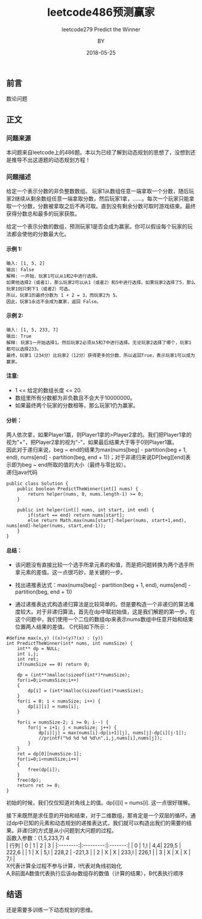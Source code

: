 ﻿---
layout:     post
title:      leetcode486预测赢家
subtitle:   leetcode279 Predict the Winner
date:       2018-05-25
author:     BY
header-img: img/post-bg-universe.jpg
catalog: true
tags:
    - Blog
---


## 前言

数论问题

## 正文

### 问题来源

本问题来自leetcode上的486题。本以为已经了解到动态规划的思想了，没想到还是推导不出这道题的动态规划方程！

### 问题描述
给定一个表示分数的非负整数数组。 玩家1从数组任意一端拿取一个分数，随后玩家2继续从剩余数组任意一端拿取分数，然后玩家1拿，……。每次一个玩家只能拿取一个分数，分数被拿取之后不再可取。直到没有剩余分数可取时游戏结束。最终获得分数总和最多的玩家获胜。

给定一个表示分数的数组，预测玩家1是否会成为赢家。你可以假设每个玩家的玩法都会使他的分数最大化。
#### 示例 1:
```
输入: [1, 5, 2]  
输出: False  
解释: 一开始，玩家1可以从1和2中进行选择。  
如果他选择2（或者1），那么玩家2可以从1（或者2）和5中进行选择。如果玩家2选择了5，那么玩家1则只剩下1（或者2）可选。  
所以，玩家1的最终分数为 1 + 2 = 3，而玩家2为 5。  
因此，玩家1永远不会成为赢家，返回 False。  
```
#### 示例 2:
```
输入: [1, 5, 233, 7]  
输出: True  
解释: 玩家1一开始选择1。然后玩家2必须从5和7中进行选择。无论玩家2选择了哪个，玩家1都可以选择233。  
最终，玩家1（234分）比玩家2（12分）获得更多的分数，所以返回True，表示玩家1可以成为赢家。  
```
#### 注意:
- 1 <= 给定的数组长度 <= 20.  
- 数组里所有分数都为非负数且不会大于10000000。  
- 如果最终两个玩家的分数相等，那么玩家1仍为赢家。    

#### 分析：
两人依次拿，如果Player1赢，则Player1拿的>Player2拿的。我们把Player1拿的视为"+"，把Player2拿的视为"-"，如果最后结果大于等于0则Player1赢。  
因此对于递归来说，beg ~ end的结果为max(nums[beg] - partition(beg + 1, end), nums[end] - partition(beg, end + 1))；对于非递归来说DP[beg][end]表示即为beg ~ end所取的值的大小（最终与零比较）。  
递归java代码
```
public class Solution {
    public boolean PredictTheWinner(int[] nums) {
        return helper(nums, 0, nums.length-1) >= 0;
    }
    
    public int helper(int[] nums, int start, int end) {
        if(start == end) return nums[start];
        else return Math.max(nums[start]-helper(nums, start+1,end), nums[end]-helper(nums, start,end-1));
    }
}
```
#### 总结：

- 该问题没有直接比较一个选手所拿元素的和值，而是把问题转换为两个选手所拿元素的差值。这一点很巧妙，是关键的一步。

- 找出递推表达式：max(nums[beg] - partition(beg + 1, end), nums[end] - partition(beg, end + 1))

- 通过递推表达式构造递归算法是比较简单的。但是要构造一个非递归的算法难度较大。对于非递归算法，首先在dp中赋初始值，这是我们解题的第一步。在这个问题中，我们使用一个二位的数组dp来表示nums数组中任意开始和结束位置两人结果的差值。
C代码如下所示：  

```
#define max(x,y) ((x)>(y)?(x) : (y))
int PredictTheWinner(int* nums, int numsSize) {
	int** dp = NULL;
	int i,j;
	int ret;
	if(numsSize == 0) return 0;
	
	dp = (int**)malloc(sizeof(int*)*numsSize);
	for(i=0;i<numsSize;i++)
	{
		dp[i] = (int*)malloc(sizeof(int)*numsSize);
	}
	for(i = 0; i < numsSize; i++) {
		dp[i][i] = nums[i];
	}

	for(i = numsSize-2; i >= 0; i--) {
		for(j = i+1; j < numsSize; j++) {
			dp[i][j] = max(nums[i]-dp[i+1][j], nums[j]-dp[i][j-1]);
			//printf("%d %d %d %d\n",i,j,nums[i],nums[j]);
		}
	}
	ret = dp[0][numsSize-1];
	for(i=0;i<numsSize;i++)
	{
		free(dp[i]);
	}
	free(dp);
	return ret >= 0;
}
```  
初始的时候，我们仅仅知道对角线上的值。dp[i][i] = nums[i]. 这一点很好理解。

接下来既然是求任意的开始和结束，对于二维数组，那肯定是一个双层的循环。通过dp中已知的元素和动态规划的递推表达式，我们就可以构造出我们的需要的结果。非递归的方式是从小问题到大问题的过程。  
函数入参数：{1,5,233,7} 4  
| 行列     | 0 | 1 | 2 | 3 | 
|:--------:|:---------:|:-------:| 
| 0     | 1,I | 4,4| 229,5 | 222,6 | 
| 1     | X | 5,I | 228,2 | -221,3 | 
| 2     | X | X | 233,I | 226,1 | 
| 3     | X | X | X | 7,I |  
X代表计算全过程不参与计算，I代表对角线初始化  
A,B前面A数值代表执行后该dp数组存的数值（计算的结果），B代表执行顺序  

## 结语
还是需要多训练一下动态规划的思维。
